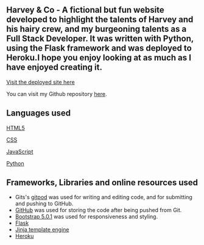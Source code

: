 ## **Harvey & Co - A fictional but fun website developed to highlight the talents of Harvey and his hairy crew, and my burgeoning talents as a Full Stack Developer. It was written with Python, using the Flask framework and was deployed to Heroku.I hope you enjoy looking at as much as I have enjoyed creating it.**

[Visit the deployed site here](https://harvey-and-co.herokuapp.com/)

You can visit my Github repository [here](https://github.com/ConacBreslin?tab=repositories). 


## Languages used
[HTML5](https://en.wikipedia.org/wiki/HTML5)

[CSS](https://en.wikipedia.org/wiki/CSS)

[JavaScript](https://en.wikipedia.org/wiki/JavaScript)

[Python](https://en.wikipedia.org/wiki/Python_(programming_language))

## Frameworks, Libraries and online resources used
- Gits's [gitpod](https://www.gitpod.io/) was used for writing and editing code, and for submitting and pushing to GitHub.
- [GitHub](https://github.com/) was used for storing the code after being pushed from Git.
- [Bootstrap 5.0.1](https://getbootstrap.com/) was used for responsiveness and styling.
- [Flask](https://en.wikipedia.org/wiki/Flask_%28web_framework%29)
- [Jinja template engine](https://en.wikipedia.org/wiki/Jinja_(template_engine))
- [Heroku](https://en.wikipedia.org/wiki/Heroku)
